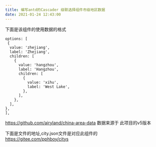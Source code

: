 ```yaml
---
title: 编写antd的Cascader 级联选择组件市级地区数据
date: 2021-01-24 12:43:00
---
```



下面是该组件的使用数据的格式
```
options: [
 {
  value: 'zhejiang',
  label: 'Zhejiang',
  children: [
    {
      value: 'hangzhou',
      label: 'Hangzhou',
      children: [
        {
          value: 'xihu',
          label: 'West Lake',
        },
      ],
    },
  ],
},
],
```

https://github.com/airyland/china-area-data
数据来源于 此项目的v5版本

下面是文件的地址,city.json文件是对应此组件的
https://gitee.com/pphboy/citys
